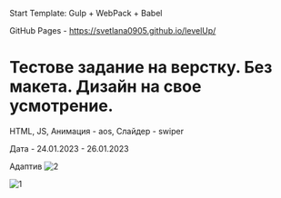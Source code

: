  Start Template: Gulp + WebPack + Babel

GitHub Pages - https://svetlana0905.github.io/levelUp/

# Тестове задание на верстку. Без макета. Дизайн на свое усмотрение. 

HTML, JS, Анимация - aos,  Слайдер - swiper

Дата - 24.01.2023 - 26.01.2023

Адаптив
![2](https://user-images.githubusercontent.com/75973334/215095469-364964a1-a806-4798-8177-224514926141.jpg)

![1](https://user-images.githubusercontent.com/75973334/215095861-c258d416-94d5-478a-b139-cb2faf540292.jpg)

